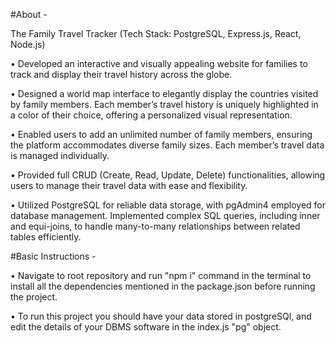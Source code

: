#About - 

The Family Travel Tracker (Tech Stack: PostgreSQL, Express.js, React, Node.js)

 • Developed an interactive and visually appealing website for families to track and display their travel history across the
 globe.
 
 • Designed a world map interface to elegantly display the countries visited by family members. Each member’s travel
 history is uniquely highlighted in a color of their choice, offering a personalized visual representation.
 
 • Enabled users to add an unlimited number of family members, ensuring the platform accommodates diverse family sizes.
 Each member’s travel data is managed individually.
 
 • Provided full CRUD (Create, Read, Update, Delete) functionalities, allowing users to manage their travel data with ease
 and flexibility.
 
 • Utilized PostgreSQL for reliable data storage, with pgAdmin4 employed for database management. Implemented complex
 SQL queries, including inner and equi-joins, to handle many-to-many relationships between related tables efficiently.
 

#Basic Instructions -

 • Navigate to root repository and run "npm i" command in the terminal to install all the dependencies mentioned in the package.json before running the project.

 • To run this project you should have your data stored in postgreSQl, and edit the details of your DBMS software in the index.js "pg" object.

